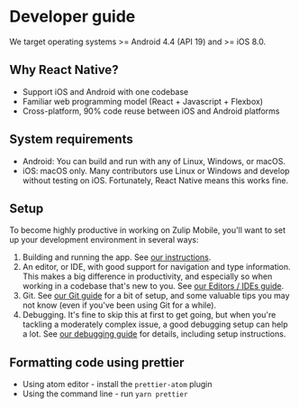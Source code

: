 # Developer guide

We target operating systems >= Android 4.4 (API 19) and >= iOS 8.0.

## Why React Native?

* Support iOS and Android with one codebase
* Familiar web programming model (React + Javascript + Flexbox)
* Cross-platform, 90% code reuse between iOS and Android platforms

## System requirements

* Android: You can build and run with any of Linux, Windows, or macOS.
* iOS: macOS only.  Many contributors use Linux or Windows and
  develop without testing on iOS.  Fortunately, React Native means
  this works fine.

## Setup

To become highly productive in working on Zulip Mobile, you'll want to set
up your development environment in several ways:

1. Building and running the app.  See [our instructions](howto/build-run.md).
2. An editor, or IDE, with good support for navigation and type information.
   This makes a big difference in productivity, and especially so when
   working in a codebase that's new to you.  See [our Editors / IDEs
   guide](howto/editor.md).
3. Git.  See [our Git guide](howto/git.md) for a bit of setup, and some
   valuable tips you may not know (even if you've been using Git for a while).
4. Debugging.  It's fine to skip this at first to get going, but when you're
   tackling a moderately complex issue, a good debugging setup can help a
   lot.  See [our debugging guide](howto/debugging.md) for details, including
   setup instructions.

## Formatting code using prettier

* Using atom editor - install the `prettier-atom` plugin
* Using the command line - run `yarn prettier`
